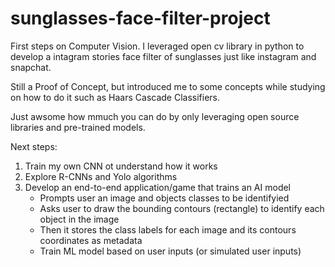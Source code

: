 # sunglasses-face-filter-project

First steps on Computer Vision. I leveraged open cv library in python to develop a intagram stories face filter of sunglasses just like instagram and snapchat.

Still a Proof of Concept, but introduced me to some concepts while studying on how to do it such as Haars Cascade Classifiers.

Just awsome how mmuch you can do by only leveraging open source libraries and pre-trained models.

Next steps:

1. Train my own CNN ot understand how it works
2. Explore R-CNNs and Yolo algorithms
3. Develop an end-to-end application/game that trains an AI model
	- Prompts user an image and objects classes to be identifyied
	- Asks user to draw the bounding contours (rectangle) to identify each object in the image
	- Then it stores the class labels for each image and its contours coordinates as metadata
	- Train ML model based on user inputs (or simulated user inputs)
 